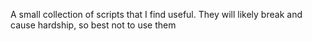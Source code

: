 A small collection of scripts that I find useful. They will likely break and cause hardship, so best not to use them
